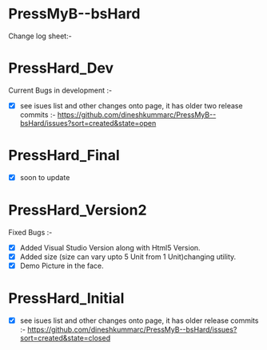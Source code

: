 PressMyB--bsHard
================
Change log sheet:-

PressHard_Dev
=============
Current Bugs in development :-
- [x] see isues list and other changes onto page, it has older two release commits :-
https://github.com/dineshkummarc/PressMyB--bsHard/issues?sort=created&state=open

PressHard_Final
=========
- [x] soon to update

PressHard_Version2
=========
Fixed Bugs :-
- [x] Added Visual Studio Version along with Html5 Version.
- [x] Added size (size can vary upto 5 Unit from 1 Unit)changing utility.
- [x] Demo Picture in the face.

PressHard_Initial
================
- [x] see isues list and other changes onto page, it has older release commits :-
https://github.com/dineshkummarc/PressMyB--bsHard/issues?sort=created&state=closed
